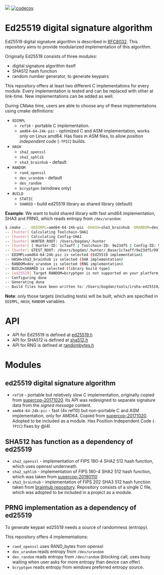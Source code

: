 [![](https://travis-ci.org/hyperledger/iroha-ed25519.svg?branch=master)](https://travis-ci.org/hyperledger/iroha-ed25519)
[![codecov](https://codecov.io/gh/hyperledger/iroha-ed25519/branch/master/graph/badge.svg)](https://codecov.io/gh/hyperledger/iroha-ed25519)

# Ed25519 digital signature algorithm


Ed25519 digital signature algorithm is described in [RFC8032](https://tools.ietf.org/html/rfc8032).
This repository aims to provide modularized implementation of this algorithm.

Originally Ed25519 consists of three *modules*:
- digital signature algorithm itself
- SHA512 hash function
- random number generator, to generate keypairs

This repository offers at least two different C implementations for every module.
Every implementation is tested and can be replaced with other at link-time.
New implementations can be added as well.

During CMake time, users are able to choose any of these implementations using cmake definitions:

- `EDIMPL`
    - `ref10` - portable C implementation.
    - `amd64-64-24k-pic` - optimized C and ASM implementation, works only on Linux amd64. Has fixes in ASM files, to allow *position independent code* (`-fPIC`) builds.
- `HASH`
    - `sha2_openssl`
    - `sha2_sphlib`
    - `sha3_brainhub` - default
- `RANDOM`
    - `rand_openssl`
    - `dev_urandom` - default
    - `dev_random`
    - `bcryptgen` (windows only)
- `BUILD`
    - `STATIC`
    - `SHARED` - build ed25519 library as shared library (default)

**Example**:
We want to build shared library with fast amd64 implementation, SHA3 and PRNG, which reads entropy from `/dev/urandom`:

```bash
$ cmake .. -DEDIMPL=amd64-64-24k-pic -DHASH=sha3_brainhub -DRANDOM=dev_urandom -DBUILD=SHARED                   bogdan@Bogdans-MacBook-Pro
-- [hunter] Calculating Toolchain-SHA1
-- [hunter] Calculating Config-SHA1
-- [hunter] HUNTER_ROOT: /Users/bogdan/.hunter
-- [hunter] [ Hunter-ID: 1c7aaff | Toolchain-ID: 9e23df5 | Config-ID: 997ea55 ]
-- [hunter] GTEST_ROOT: /Users/bogdan/.hunter/_Base/1c7aaff/9e23df5/997ea55/Install (ver.: 1.8.0-hunter-p11)
-- EDIMPL=amd64-64-24k-pic is selected (Ed25519 implementation)
-- HASH=sha3_brainhub is selected (SHA implementation)
-- RANDOM=dev_urandom is selected (RNG implementation)
-- BUILD=SHARED is selected (library build type)
-- [ed25519] Target RANDOM=bcryptgen is not supported on your platform
-- Configuring done
-- Generating done
-- Build files have been written to: /Users/bogdan/tools/iroha-ed25519/build
```

**Note**: only those targets (including tests) will be built, which are specified in `EDIMPL`, `HASH`, `RANDOM` variables.

# API

- API for Ed25519 is defined at [ed25519.h](include/ed25519/ed25519/ed25519.h)
- API for SHA512 is defined at [sha512.h](include/ed25519/ed25519/sha512.h)
- API for RNG is defined at [randombytes.h](include/ed25519/ed25519/randombytes.h)

# Modules

## ed25519 digital signature algorithm

- `ref10` - portable but relatively slow C implementation, originally copied from [supercop-20171020](http://bench.cr.yp.to/supercop.html).
Its API was redesigned to separate signature data from the *signed message* content.
- `amd64-64-24k-pic` - fast (4x ref10) but non-portable C and ASM implementation, only for AMD64.
                       Copied from [supercop-20171020](http://bench.cr.yp.to/supercop.html).
                       Adopted to be included as a module. Has Position Independent Code (`-fPIC`) fixes by @l4l.

## SHA512 has function as a dependency of ed25519

- `sha2_openssl` - implementation of FIPS 180-4 SHA2 512 hash function, which uses openssl underneath
- `sha2_sphlib` - implementation of FIPS 180-4 SHA2 512 hash function, which was taken from [supercop-20190110](http://bench.cr.yp.to/supercop.html)
- `sha3_brainhub` - implementation of FIPS 202 SHA3 512 hash function taken from [brainhub repository](https://github.com/brainhub/SHA3IUF).
Repository consists of a single C file, which was adopted to be included in a project as a module.

## PRNG implementation as a dependency of ed25519

To generate keypair ed25519 needs a source of randomness (entropy).

This repository offers 4 implementations:
- `rand_openssl` uses RAND_bytes from openssl
- `dev_urandom` reads entropy from `/dev/urandom`
- `dev_random` reads entropy from `/dev/random` (blocking call, uses busy waiting when user asks for more entropy than device can offer)
- `bcryptgen` reads entropy from windows preferred entropy source.
